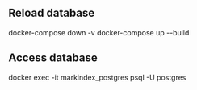 ## Reload database

docker-compose down -v
docker-compose up --build

## Access database

docker exec -it markindex_postgres psql -U postgres
